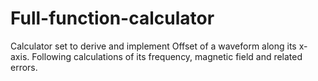 # Full-function-calculator
Calculator set to derive and implement Offset of a waveform along its x-axis. Following calculations of its frequency, magnetic field and related errors.
